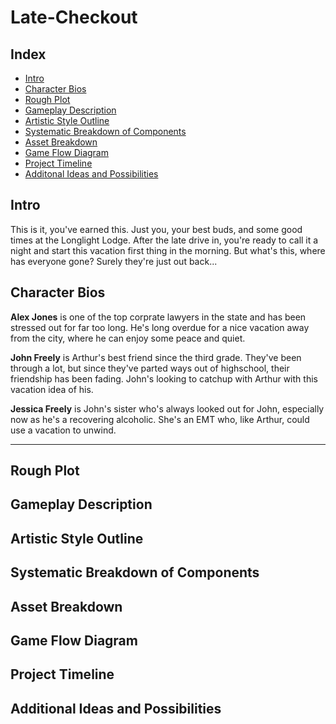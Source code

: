 # Late-Checkout

## Index
- [Intro](https://github.com/arthurosipyan/Late-Checkout/tree/master#intro)
- [Character Bios](https://github.com/arthurosipyan/Late-Checkout/tree/master#character-bios)
- [Rough Plot](https://github.com/arthurosipyan/Late-Checkout/tree/master#rough-plot)
- [Gameplay Description](https://github.com/arthurosipyan/Late-Checkout/tree/master#gameplay-description)
- [Artistic Style Outline](https://github.com/arthurosipyan/Late-Checkout/tree/master#artistic-style-outline)
- [Systematic Breakdown of Components](https://github.com/arthurosipyan/Late-Checkout/tree/master#systematic-breakdown-of-components)
- [Asset Breakdown](https://github.com/arthurosipyan/Late-Checkout/tree/master#asset-breakdown)
- [Game Flow Diagram](https://github.com/arthurosipyan/Late-Checkout/tree/master#game-flow-diagram)
- [Project Timeline](https://github.com/arthurosipyan/Late-Checkout/tree/master#project-timeline)
- [Additonal Ideas and Possibilities](https://github.com/arthurosipyan/Late-Checkout/tree/master#additional-ideas-and-possibilities)

## Intro
This is it, you've earned this. Just you, your best buds, and some good times at the Longlight Lodge. After the late drive in, you're ready to call it a night and start this vacation first thing in the morning. But what's this, where has everyone gone? Surely they're just out back...

## Character Bios
**Alex Jones** is one of the top corprate lawyers in the state and has been stressed out for far too long. He's long overdue for a nice vacation away from the city, where he can enjoy some peace and quiet.

**John Freely** is Arthur's best friend since the third grade. They've been through a lot, but since they've parted ways out of highschool, their friendship has been fading. John's looking to catchup with Arthur with this vacation idea of his.

**Jessica Freely** is John's sister who's always looked out for John, especially now as he's a recovering alcoholic. She's an EMT who, like Arthur, could use a vacation to unwind.

****

## Rough Plot

## Gameplay Description

## Artistic Style Outline

## Systematic Breakdown of Components

## Asset Breakdown

## Game Flow Diagram

## Project Timeline

## Additional Ideas and Possibilities
